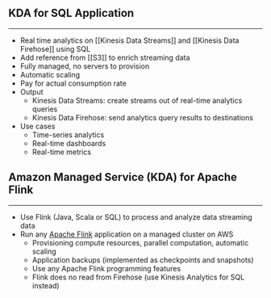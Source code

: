 ## KDA for SQL Application
---
- Real time analytics on [[Kinesis Data Streams]] and [[Kinesis Data Firehose]] using SQL
- Add reference from [[S3]] to enrich streaming data
- Fully managed, no servers to provision
- Automatic scaling
- Pay for actual consumption rate
- Output
	- Kinesis Data Streams: create streams out of real-time analytics queries
	- Kinesis Data Firehose: send analytics query results to destinations
- Use cases
	- Time-series analytics
	- Real-time dashboards
	- Real-time metrics

## Amazon Managed Service (KDA) for Apache Flink
---
- Use Flink (Java, Scala or SQL) to process and analyze data streaming data
- Run any [Apache Flink](https://flink.apache.org/) application on a managed cluster on AWS
	- Provisioning compute resources, parallel computation, automatic scaling
	- Application backups (implemented as checkpoints and snapshots)
	- Use any Apache Flink programming features
	- Flink does no read from Firehose (use Kinesis Analytics for SQL instead)